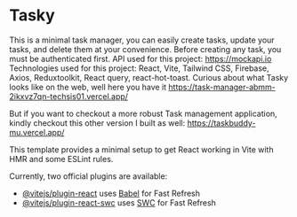 # Tasky
This is a minimal task manager, you can easily create tasks, update your tasks, and delete them at your convenience. 
Before creating any task, you must be authenticated first.
API used for this project: https://mockapi.io
Technologies used for this project: React, Vite, Tailwind CSS, Firebase, Axios, Reduxtoolkit, React query, react-hot-toast.
Curious about what Tasky looks like on the web, well here you have it https://task-manager-abmm-2ikxvz7qn-techsis01.vercel.app/

But if you want to checkout a more robust Task management application, kindly checkout this other version I built as well:  https://taskbuddy-mu.vercel.app/


This template provides a minimal setup to get React working in Vite with HMR and some ESLint rules.

Currently, two official plugins are available:

- [@vitejs/plugin-react](https://github.com/vitejs/vite-plugin-react/blob/main/packages/plugin-react/README.md) uses [Babel](https://babeljs.io/) for Fast Refresh
- [@vitejs/plugin-react-swc](https://github.com/vitejs/vite-plugin-react-swc) uses [SWC](https://swc.rs/) for Fast Refresh
